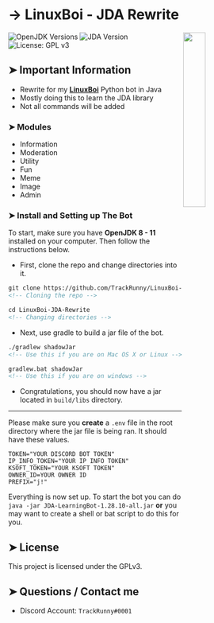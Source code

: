 <!-- MAIN TITLE -->
# → LinuxBoi - JDA Rewrite

<!-- LINUX BOI PICTURE -->
  <img align="right" src="https://i.imgur.com/aiIXeCJ.png" width=30%>

<!-- BADGES -->
  ![OpenJDK Versions](https://img.shields.io/badge/openJDK-8%20--%2011-orange?style=flat-square)
  ![JDA Version](https://img.shields.io/badge/JDA-4.2.0.204-orange?style=flat-square)
  ![License: GPL v3](https://img.shields.io/badge/license-GPLv3-blue.svg?style=flat-square)

<!-- KEY INFORMATION HEADER -->
## ➤ Important Information

  * Rewrite for my [**LinuxBoi**](https://github.com/TrackRunny/LinuxBoi) Python bot in Java
  * Mostly doing this to learn the JDA library
  * Not all commands will be added

<!-- MODULES HEADER -->
### ➤ Modules

  * Information
  * Moderation
  * Utility
  * Fun
  * Meme
  * Image
  * Admin

<!-- INSTALLATION HEADER -->
### ➤ Install and Setting up The Bot
To start, make sure you have **OpenJDK 8 - 11** installed on your computer. Then follow the instructions below.

* First, clone the repo and change directories into it.

```markdown
git clone https://github.com/TrackRunny/LinuxBoi-JDA-Rewrite.git
<!-- Cloning the repo -->

cd LinuxBoi-JDA-Rewrite
<!-- Changing directories -->
```

* Next, use gradle to build a jar file of the bot.

```markdown
./gradlew shadowJar
<!-- Use this if you are on Mac OS X or Linux -->

gradlew.bat shadowJar
<!-- Use this if you are on windows -->
```

* Congratulations, you should now have a jar located in `build/libs` directory.

---

Please make sure you **create** a `.env` file in the root directory where the jar file is being ran. It should have these values.

```
TOKEN="YOUR DISCORD BOT TOKEN"
IP_INFO_TOKEN="YOUR IP INFO TOKEN"
KSOFT_TOKEN="YOUR KSOFT TOKEN"
OWNER_ID=YOUR OWNER ID
PREFIX="j!"
```

Everything is now set up. To start the bot you can do `java -jar JDA-LearningBot-1.28.10-all.jar` **or** you may want to create a shell or bat script to do this for you.

<!-- LICENSE INFO -->
## ➤ License

  This project is licensed under the GPLv3.

<!-- END OF README -->
## ➤ Questions / Contact me

  * Discord Account: `TrackRunny#0001`

